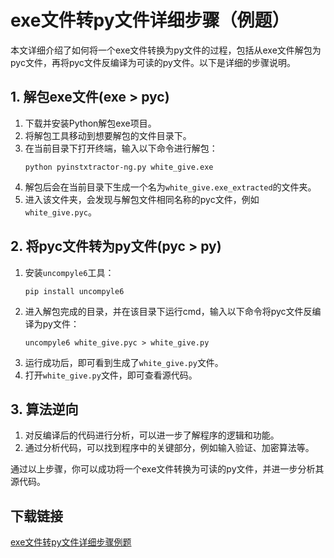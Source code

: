# exe文件转py文件详细步骤（例题）

本文详细介绍了如何将一个exe文件转换为py文件的过程，包括从exe文件解包为pyc文件，再将pyc文件反编译为可读的py文件。以下是详细的步骤说明。

## 1. 解包exe文件(exe > pyc)

1. 下载并安装Python解包exe项目。
2. 将解包工具移动到想要解包的文件目录下。
3. 在当前目录下打开终端，输入以下命令进行解包：
   ```
   python pyinstxtractor-ng.py white_give.exe
   ```
4. 解包后会在当前目录下生成一个名为`white_give.exe_extracted`的文件夹。
5. 进入该文件夹，会发现与解包文件相同名称的pyc文件，例如`white_give.pyc`。

## 2. 将pyc文件转为py文件(pyc > py)

1. 安装`uncompyle6`工具：
   ```
   pip install uncompyle6
   ```
2. 进入解包完成的目录，并在该目录下运行cmd，输入以下命令将pyc文件反编译为py文件：
   ```
   uncompyle6 white_give.pyc > white_give.py
   ```
3. 运行成功后，即可看到生成了`white_give.py`文件。
4. 打开`white_give.py`文件，即可查看源代码。

## 3. 算法逆向

1. 对反编译后的代码进行分析，可以进一步了解程序的逻辑和功能。
2. 通过分析代码，可以找到程序中的关键部分，例如输入验证、加密算法等。

通过以上步骤，你可以成功将一个exe文件转换为可读的py文件，并进一步分析其源代码。

## 下载链接

[exe文件转py文件详细步骤例题](https://pan.quark.cn/s/ef702a4ea982)